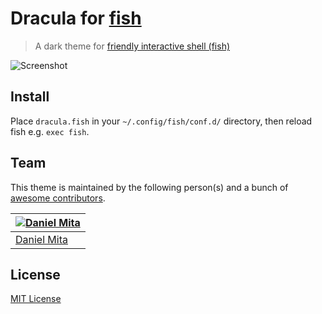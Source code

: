# Dracula for [fish](http://fishshell.com)

> A dark theme for [friendly interactive shell (fish)](http://fishshell.com)

![Screenshot](https://draculatheme.com/assets/img/screenshots/fish.png)

## Install

Place `dracula.fish` in your `~/.config/fish/conf.d/` directory,
then reload fish e.g. `exec fish`.

## Team

This theme is maintained by the following person(s) and a bunch of [awesome contributors](https://github.com/dracula/fish/graphs/contributors).

[![Daniel Mita](https://avatars0.githubusercontent.com/u/966706?v=3&s=70)](https://github.com/mienaikage) |
--- |
[Daniel Mita](https://github.com/mienaikage) |

## License

[MIT License](./LICENSE)
